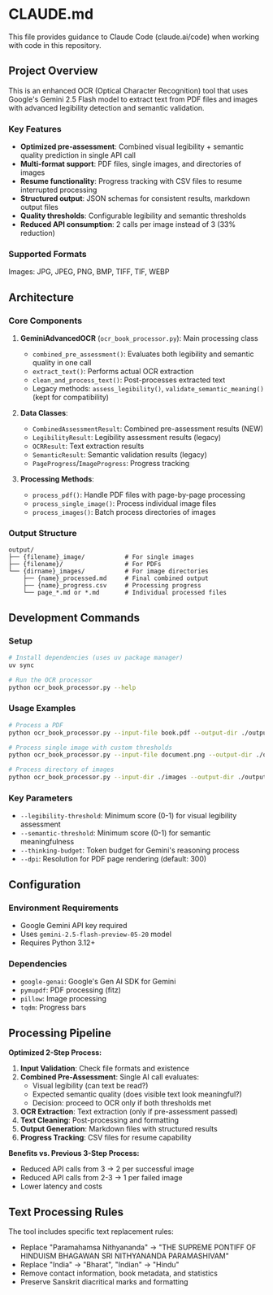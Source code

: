 # CLAUDE.md

This file provides guidance to Claude Code (claude.ai/code) when working with code in this repository.

## Project Overview

This is an enhanced OCR (Optical Character Recognition) tool that uses Google's Gemini 2.5 Flash model to extract text from PDF files and images with advanced legibility detection and semantic validation.

### Key Features
- **Optimized pre-assessment**: Combined visual legibility + semantic quality prediction in single API call
- **Multi-format support**: PDF files, single images, and directories of images
- **Resume functionality**: Progress tracking with CSV files to resume interrupted processing
- **Structured output**: JSON schemas for consistent results, markdown output files
- **Quality thresholds**: Configurable legibility and semantic thresholds
- **Reduced API consumption**: 2 calls per image instead of 3 (33% reduction)

### Supported Formats
Images: JPG, JPEG, PNG, BMP, TIFF, TIF, WEBP

## Architecture

### Core Components

1. **GeminiAdvancedOCR** (`ocr_book_processor.py`): Main processing class
   - `combined_pre_assessment()`: Evaluates both legibility and semantic quality in one call
   - `extract_text()`: Performs actual OCR extraction
   - `clean_and_process_text()`: Post-processes extracted text
   - Legacy methods: `assess_legibility()`, `validate_semantic_meaning()` (kept for compatibility)

2. **Data Classes**: 
   - `CombinedAssessmentResult`: Combined pre-assessment results (NEW)
   - `LegibilityResult`: Legibility assessment results (legacy)
   - `OCRResult`: Text extraction results  
   - `SemanticResult`: Semantic validation results (legacy)
   - `PageProgress`/`ImageProgress`: Progress tracking

3. **Processing Methods**:
   - `process_pdf()`: Handle PDF files with page-by-page processing
   - `process_single_image()`: Process individual image files
   - `process_images()`: Batch process directories of images

### Output Structure
```
output/
├── {filename}_image/           # For single images
├── {filename}/                 # For PDFs
└── {dirname}_images/           # For image directories
    ├── {name}_processed.md     # Final combined output
    ├── {name}_progress.csv     # Processing progress
    └── page_*.md or *.md       # Individual processed files
```

## Development Commands

### Setup
```bash
# Install dependencies (uses uv package manager)
uv sync

# Run the OCR processor
python ocr_book_processor.py --help
```

### Usage Examples
```bash
# Process a PDF
python ocr_book_processor.py --input-file book.pdf --output-dir ./output --api-key YOUR_KEY

# Process single image with custom thresholds
python ocr_book_processor.py --input-file document.png --output-dir ./output --api-key YOUR_KEY --legibility-threshold 0.6 --semantic-threshold 0.7

# Process directory of images
python ocr_book_processor.py --input-dir ./images --output-dir ./output --api-key YOUR_KEY
```

### Key Parameters
- `--legibility-threshold`: Minimum score (0-1) for visual legibility assessment
- `--semantic-threshold`: Minimum score (0-1) for semantic meaningfulness
- `--thinking-budget`: Token budget for Gemini's reasoning process
- `--dpi`: Resolution for PDF page rendering (default: 300)

## Configuration

### Environment Requirements
- Google Gemini API key required
- Uses `gemini-2.5-flash-preview-05-20` model
- Requires Python 3.12+

### Dependencies
- `google-genai`: Google's Gen AI SDK for Gemini
- `pymupdf`: PDF processing (fitz)
- `pillow`: Image processing
- `tqdm`: Progress bars

## Processing Pipeline

**Optimized 2-Step Process:**

1. **Input Validation**: Check file formats and existence
2. **Combined Pre-Assessment**: Single AI call evaluates:
   - Visual legibility (can text be read?)
   - Expected semantic quality (does visible text look meaningful?)
   - Decision: proceed to OCR only if both thresholds met
3. **OCR Extraction**: Text extraction (only if pre-assessment passed)
4. **Text Cleaning**: Post-processing and formatting
5. **Output Generation**: Markdown files with structured results
6. **Progress Tracking**: CSV files for resume capability

**Benefits vs. Previous 3-Step Process:**
- Reduced API calls from 3 → 2 per successful image
- Reduced API calls from 2-3 → 1 per failed image
- Lower latency and costs

## Text Processing Rules

The tool includes specific text replacement rules:
- Replace "Paramahamsa Nithyananda" → "THE SUPREME PONTIFF OF HINDUISM BHAGAWAN SRI NITHYANANDA PARAMASHIVAM"
- Replace "India" → "Bharat", "Indian" → "Hindu"
- Remove contact information, book metadata, and statistics
- Preserve Sanskrit diacritical marks and formatting
